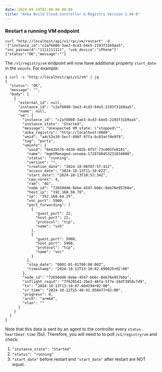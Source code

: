 ```yaml
---
date: 2024-09-10T01:00:00-00:00
title: "Anka Build Cloud Controller & Registry Version 1.44.0"
---
```


### Restart a running VM endpoint

```
curl "http://localhost/api/v1/rpc/vm/restart" -d '{"instance_id":"c2af6080-3ae3-4cd3-64e5-2193f31b9aa5", "vnc_password":"1111111111", "usb_device":"iPhone"}'
{"status":"OK","message":""}
```

The `/v1/registry/vm` endpoint will now have additional property `start_date` in the `vminfo`. For example:

```
❯ curl -s "http://localhost/api/v1/vm" | jq                                     
{
  "status": "OK",
  "message": "",
  "body": [
    {
      "external_id": null,
      "instance_id": "c2af6080-3ae3-4cd3-64e5-2193f31b9aa5",
      "name": null,
      "vm": {
        "instance_id": "c2af6080-3ae3-4cd3-64e5-2193f31b9aa5",
        "instance_state": "Started",
        "message": "Unexpected VM state: \"stopped\"",
        "anka_registry": "http://localhost:8089",
        "vmid": "a4c52e39-5ecf-498f-97fa-bc03acf0e9f9",
        "tag": "ports",
        "vminfo": {
          "uuid": "0e42b576-4d36-482b-8f57-73c005fe8101",
          "name": "mgmtManaged-sonoma-1728740453231034000",
          "status": "running",
          "version": "",
          "creation_date": "2024-10-08T07:57:41Z",
          "access_date": "2024-10-13T11:10:02Z",
          "start_date": "2024-10-13T10:51:34Z",
          "cpu_cores": 4,
          "ram": "4G",
          "node_id": "72650d46-8ebe-4547-bb6c-8eb76e957b0a",
          "host_ip": "192.168.50.70",
          "ip": "192.168.64.25",
          "vnc_port": 5900,
          "port_forwarding": [
            {
              "guest_port": 22,
              "host_port": 22,
              "protocol": "tcp",
              "name": "ssh"
            },
            {
              "guest_port": 5900,
              "host_port": 5900,
              "protocol": "tcp",
              "name": "vnc"
            }
          ],
          "stop_date": "0001-01-01T00:00:00Z",
          "timestamp": "2024-10-13T13:10:02.690025+02:00"
        },
        "node_id": "72650d46-8ebe-4547-bb6c-8eb76e957b0a",
        "inflight_reqid": "7f620141-2be3-46fa-5f7e-16df3958c7d9",
        "ts": "2024-10-13T13:10:07.604294+02:00",
        "cr_time": "2024-10-12T15:40:42.858477+02:00",
        "progress": 0,
        "arch": "arm64",
        "vlan": ""
      }
    }
  ]
}
```


Note that this data is sent by an agent to the controller every `status-heartbeat-time` (5s). Therefore, you will need to to poll `/v1/registry/vm` and check:

1. `"instance_state": "Started"`
2. `"status": "running"`
3. `"start_date"` before restart and `"start_date"` after restart are NOT equal.
